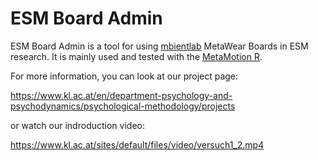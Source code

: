 # ESM Board Admin

ESM Board Admin is a tool for using [mbientlab](https://mbientlab.com/) MetaWear Boards in ESM research.
It is mainly used and tested with the [MetaMotion R](https://mbientlab.com/metamotionr/).

For more information, you can look at our project page:

https://www.kl.ac.at/en/department-psychology-and-psychodynamics/psychological-methodology/projects

or watch our indroduction video:

https://www.kl.ac.at/sites/default/files/video/versuch1_2.mp4
